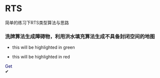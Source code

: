 # RTS

简单的练习下RTS类型算法与思路

### 洗牌算法生成障碍物，利用洪水填充算法生成不具备封闭空间的地图   

+ this will be highlighted in green
- this will be highlighted in red

<font color="#000066">Get</font><br /> ✔ </font><br />
